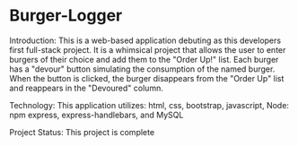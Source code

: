 # Burger-Logger

Introduction: This is a web-based application debuting as this developers first full-stack project.  It is a whimsical project that allows the user to enter burgers of their choice and add them to the "Order Up!" list.  Each burger has a "devour" button simulating the consumption of the named burger.  When the button is clicked, the burger disappears from the "Order Up" list and reappears in the "Devoured" column.

Technology: This application utilizes: html, css, bootstrap, javascript, Node: npm express, express-handlebars, and MySQL

Project Status: This project is complete